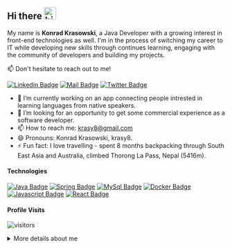 ## Hi there <img src="https://user-images.githubusercontent.com/1303154/88677602-1635ba80-d120-11ea-84d8-d263ba5fc3c0.gif" width="28px" alt="hi">

My name is **Konrad Krasowski**, a Java Developer with a growing interest in front-end technologies as well. I'm in the process of switching my career to IT while developing new skills through continues learning, engaging with the community of developers and building my projects.

:mailbox: Don't hesitate to reach out to me!

[![Linkedin Badge](https://img.shields.io/badge/-Konrad-0e76a8?style=flat&labelColor=0e76a8&logo=linkedin&logoColor=white)](https://www.linkedin.com/in/konrad-krasowski/) [![Mail Badge](https://img.shields.io/badge/-krasy8-c0392b?style=flat&labelColor=c0392b&logo=gmail&logoColor=white)](mailto:krasy8@gmail.com) [![Twitter Badge](https://img.shields.io/badge/-@krasy8-1ca0f1?style=flat&labelColor=1ca0f1&logo=twitter&logoColor=white&link=https://twitter.com/Ipenywis)](https://twitter.com/krasy8)

- 🔭  I’m currently working on an app connecting people intrested in learning languages from native speakers.
- 🤔  I’m looking for an opportunity to get some commercial experience as a software developer.
- 📫  How to reach me: krasy8@gmail.com
- 😄 Pronouns: Konrad Krasowski, krasy8.
- ⚡  Fun fact: I love travelling - spent 8 months backpacking through South East Asia and Australia, climbed Thorong La Pass, Nepal (5416m).

#### Technologies

[![Java Badge](https://img.shields.io/badge/-Java-007396?style=for-the-badge&labelColor=white&logo=java&logoColor=007396)](#) [![Spring Badge](https://img.shields.io/badge/-Spring-6DB33F?style=for-the-badge&labelColor=white&logo=spring&logoColor=6DB33F)](#) [![MySql Badge](https://img.shields.io/badge/-MySql-4479A1?style=for-the-badge&labelColor=white&logo=mysql&logoColor=4479A1)](#) [![Docker Badge](https://img.shields.io/badge/-Docker-2496ED?style=for-the-badge&labelColor=white&logo=docker&logoColor=2496ED)](#) [![Javascript Badge](https://img.shields.io/badge/-Javascript-F7DF1E?style=for-the-badge&labelColor=black&logo=javascript&logoColor=F7DF1E)](#) [![React Badge](https://img.shields.io/badge/-React-61DAFB?style=for-the-badge&labelColor=black&logo=react&logoColor=61DAFB)](#)

#### Profile Visits 

![visitors](https://visitor-badge.glitch.me/badge?page_id=krasy8.krasy8)

<details>
<summary>
  More details about me
</summary>

<br >

From the moment I have printed "Hello World" in my console, I knew I got the bug that would keep me hooked forever!
That little spark has started something, which very quickly has become my number one focus, worth re-organizing my whole life around. Leaving a successful career in banking was not an easy decision to make, but I like ambitious goals and know how to achieve them. I am convinced that this is the best way to grow as a person!
</br>

Apart from tech, I'm very passionate about travelling and fitness. I run, cycle, work out and cook healthy - when your body is taken care of, your brain follows suit 💪🏻 😎.

#### Github Stats

![Ipenywis's github stats](https://github-readme-stats.vercel.app/api?username=krasy8&count_private=true&theme=tokyonight&hide=contribs,prs)

</details>